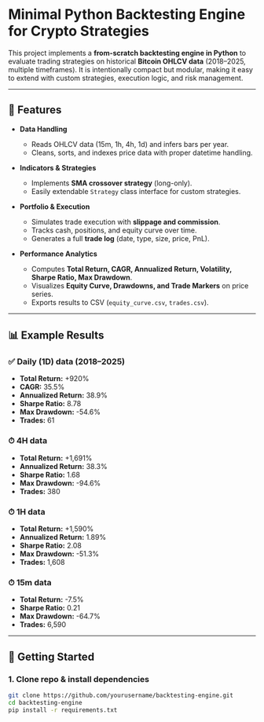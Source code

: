 # Minimal Python Backtesting Engine for Crypto Strategies  

This project implements a **from-scratch backtesting engine in Python** to evaluate trading strategies on historical **Bitcoin OHLCV data** (2018–2025, multiple timeframes). It is intentionally compact but modular, making it easy to extend with custom strategies, execution logic, and risk management.  

---

## 📌 Features  
- **Data Handling**  
  - Reads OHLCV data (15m, 1h, 4h, 1d) and infers bars per year.  
  - Cleans, sorts, and indexes price data with proper datetime handling.  

- **Indicators & Strategies**  
  - Implements **SMA crossover strategy** (long-only).  
  - Easily extendable `Strategy` class interface for custom strategies.  

- **Portfolio & Execution**  
  - Simulates trade execution with **slippage and commission**.  
  - Tracks cash, positions, and equity curve over time.  
  - Generates a full **trade log** (date, type, size, price, PnL).  

- **Performance Analytics**  
  - Computes **Total Return, CAGR, Annualized Return, Volatility, Sharpe Ratio, Max Drawdown**.  
  - Visualizes **Equity Curve, Drawdowns, and Trade Markers** on price series.  
  - Exports results to CSV (`equity_curve.csv`, `trades.csv`).  

---

## 📊 Example Results  

### ✅ Daily (1D) data (2018–2025)  
- **Total Return:** +920%  
- **CAGR:** 35.5%  
- **Annualized Return:** 38.9%  
- **Sharpe Ratio:** 8.78  
- **Max Drawdown:** -54.6%  
- **Trades:** 61  

### ⏱ 4H data  
- **Total Return:** +1,691%  
- **Annualized Return:** 38.3%  
- **Sharpe Ratio:** 1.68  
- **Max Drawdown:** -94.6%  
- **Trades:** 380  

### ⏱ 1H data  
- **Total Return:** +1,590%  
- **Annualized Return:** 1.89%  
- **Sharpe Ratio:** 2.08  
- **Max Drawdown:** -51.3%  
- **Trades:** 1,608  

### ⏱ 15m data  
- **Total Return:** -7.5%  
- **Sharpe Ratio:** 0.21  
- **Max Drawdown:** -64.7%  
- **Trades:** 6,590  

---

## 🚀 Getting Started  

### 1. Clone repo & install dependencies  
```bash
git clone https://github.com/yourusername/backtesting-engine.git
cd backtesting-engine
pip install -r requirements.txt
